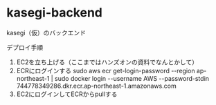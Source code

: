 # kasegi-backend

kasegi（仮）のバックエンド


デプロイ手順
1. EC2を立ち上げる（ここまではハンズオンの資料でなんとかして）
2. ECRにログインする
sudo aws ecr get-login-password --region ap-northeast-1 | sudo docker login --username AWS --password-stdin 744778349286.dkr.ecr.ap-northeast-1.amazonaws.com
3. EC2にログインしてECRからpullする